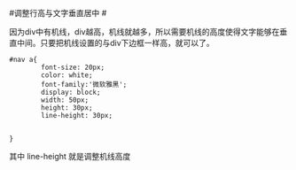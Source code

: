 #调整行高与文字垂直居中 #

因为div中有机线，div越高，机线就越多，所以需要机线的高度使得文字能够在垂直中间。只要把机线设置的与div下边框一样高，就可以了。


    #nav a{
    		font-size: 20px;
    		color: white;
    		font-family:'微软雅黑';		
    		display: block;
    		width: 50px;
    		height: 30px;
    		line-height: 30px;
    
    
    }



其中 line-height 就是调整机线高度
